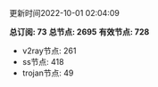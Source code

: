 更新时间2022-10-01 02:04:09

**总订阅: 73**
**总节点: 2695**
**有效节点: 728**
- v2ray节点: 261
- ss节点: 418
- trojan节点: 49
